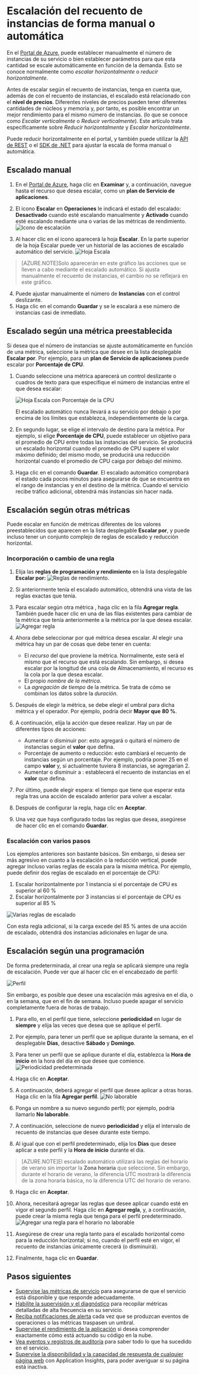 <properties 
	pageTitle="Escalación del recuento de instancias de forma manual o automática" 
	description="Aprenda a escalar los servicios de Azure." 
	authors="stepsic-microsoft-com" 
	manager="ronmart" 
	editor="" 
	services="azure-portal" 
	documentationCenter="na"/>

<tags 
	ms.service="azure-portal" 
	ms.workload="na" 
	ms.tgt_pltfrm="na" 
	ms.devlang="na" 
	ms.topic="article" 
	ms.date="04/28/2015" 
	ms.author="stepsic"/>

# Escalación del recuento de instancias de forma manual o automática

En el [Portal de Azure](https://portal.azure.com/), puede establecer manualmente el número de instancias de su servicio o bien establecer parámetros para que esta cantidad se escale automáticamente en función de la demanda. Esto se conoce normalmente como *escalar horizontalmente* o *reducir horizontalmente*.

Antes de escalar según el recuento de instancias, tenga en cuenta que, además de con el recuento de instancias, el escalado está relacionado con el **nivel de precios**. Diferentes niveles de precios pueden tener diferentes cantidades de núcleos y memoria y, por tanto, es posible encontrar un mejor rendimiento para el mismo número de instancias. (lo que se conoce como *Escalar verticalmente* o *Reducir verticalmente*). Este artículo trata específicamente sobre *Reducir horizontalmente* y *Escalar horizontalmente*.

Puede reducir horizontalmente en el portal, y también puede utilizar la [API de REST](https://msdn.microsoft.com/library/azure/dn931953.aspx) o el [SDK de .NET](https://www.nuget.org/packages/Microsoft.Azure.Insights/) para ajustar la escala de forma manual o automática.

## Escalado manual

1. En el [Portal de Azure](https://portal.azure.com/), haga clic en **Examinar** y, a continuación, navegue hasta el recurso que desea escalar, como un **plan de Servicio de aplicaciones**.

2. El icono **Escalar** en **Operaciones** le indicará el estado del escalado: **Desactivado** cuando esté escalando manualmente y **Activado** cuando esté escalando mediante una o varias de las métricas de rendimiento. ![Icono de escalación](./media/insights-how-to-scale/Insights_UsageLens.png)

3. Al hacer clic en el icono aparecerá la hoja **Escalar**. En la parte superior de la hoja Escalar puede ver un historial de las acciones de escalado automático del servicio. ![Hoja Escala](./media/insights-how-to-scale/Insights_ScaleBladeDayZero.png)
    
>[AZURE.NOTE]Solo aparecerán en este gráfico las acciones que se lleven a cabo mediante el escalado automático. Si ajusta manualmente el recuento de instancias, el cambio no se reflejará en este gráfico.

4. Puede ajustar manualmente el número de **Instancias** con el control deslizante.
5. Haga clic en el comando **Guardar** y se le escalará a ese número de instancias casi de inmediato. 

## Escalado según una métrica preestablecida

Si desea que el número de instancias se ajuste automáticamente en función de una métrica, seleccione la métrica que desee en la lista desplegable **Escalar por**. Por ejemplo, para un **plan de Servicio de aplicaciones** puede escalar por **Porcentaje de CPU**.

1. Cuando seleccione una métrica aparecerá un control deslizante o cuadros de texto para que especifique el número de instancias entre el que desea escalar:

    ![Hoja Escala con Porcentaje de la CPU](./media/insights-how-to-scale/Insights_ScaleBladeCPU.png)
    
    El escalado automático nunca llevará a su servicio por debajo o por encima de los límites que establezca, independientemente de la carga.

2. En segundo lugar, se elige el intervalo de destino para la métrica. Por ejemplo, si elige **Porcentaje de CPU**, puede establecer un objetivo para el promedio de CPU entre todas las instancias del servicio. Se producirá un escalado horizontal cuando el promedio de CPU supere el valor máximo definido; del mismo modo, se producirá una reducción horizontal cuando el promedio de CPU caiga por debajo del mínimo.

3. Haga clic en el comando **Guardar**. El escalado automático comprobará el estado cada pocos minutos para asegurarse de que se encuentra en el rango de instancias y en el destino de la métrica. Cuando el servicio recibe tráfico adicional, obtendrá más instancias sin hacer nada.

## Escalación según otras métricas

Puede escalar en función de métricas diferentes de los valores preestablecidos que aparecen en la lista desplegable **Escalar por**, y puede incluso tener un conjunto complejo de reglas de escalado y reducción horizontal.

### Incorporación o cambio de una regla

1. Elija las **reglas de programación y rendimiento** en la lista desplegable **Escalar por:** ![Reglas de rendimiento](./media/insights-how-to-scale/Insights_PerformanceRules.png).

2. Si anteriormente tenía el escalado automático, obtendrá una vista de las reglas exactas que tenía.

3. Para escalar según otra métrica , haga clic en la fila **Agregar regla**. También puede hacer clic en una de las filas existentes para cambiar de la métrica que tenía anteriormente a la métrica por la que desea escalar. ![Agregar regla](./media/insights-how-to-scale/Insights_AddRule.png)

4. Ahora debe seleccionar por qué métrica desea escalar. Al elegir una métrica hay un par de cosas que debe tener en cuenta:
    * El *recurso* del que proviene la métrica. Normalmente, este será el mismo que el recurso que está escalando. Sin embargo, si desea escalar por la longitud de una cola de Almacenamiento, el recurso es la cola por la que desea escalar.
    * El propio *nombre de la métrica*. 
    * La *agregación de tiempo* de la métrica. Se trata de cómo se combinan los datos sobre la *duración*.
    
5. Después de elegir la métrica, se debe elegir el umbral para dicha métrica y el operador. Por ejemplo, podría decir **Mayor que** **80 %**.

6. A continuación, elija la acción que desee realizar. Hay un par de diferentes tipos de acciones:
    * Aumentar o disminuir por: esto agregará o quitará el número de instancias según el **valor** que defina.
    * Porcentaje de aumento o reducción: esto cambiará el recuento de instancias según un porcentaje. Por ejemplo, podría poner 25 en el campo **valor** y, si actualmente tuviera 8 instancias, se agregarían 2.
    * Aumentar o disminuir a : establecerá el recuento de instancias en el **valor** que defina.

7. Por último, puede elegir espera: el tiempo que tiene que esperar esta regla tras una acción de escalado anterior para volver a escalar.
    
8. Después de configurar la regla, haga clic en **Aceptar**.

9. Una vez que haya configurado todas las reglas que desea, asegúrese de hacer clic en el comando **Guardar**.

### Escalación con varios pasos

Los ejemplos anteriores son bastante básicos. Sin embargo, si desea ser más agresivo en cuanto a la escalación o la reducción vertical, puede agregar incluso varias reglas de escala para la misma métrica. Por ejemplo, puede definir dos reglas de escalado en el porcentaje de CPU:

1. Escalar horizontalmente por 1 instancia si el porcentaje de CPU es superior al 60 %
2. Escalar horizontalmente por 3 instancias si el porcentaje de CPU es superior al 85 %

![Varias reglas de escalado](./media/insights-how-to-scale/Insights_MultipleScaleRules.png)

Con esta regla adicional, si la carga excede del 85 % antes de una acción de escalado, obtendrá dos instancias adicionales en lugar de una.

## Escalación según una programación


De forma predeterminada, al crear una regla se aplicará siempre una regla de escalación. Puede ver que al hacer clic en el encabezado de perfil:

![Perfil](./media/insights-how-to-scale/Insights_Profile.png)

Sin embargo, es posible que desee una escalación más agresiva en el día, o en la semana, que en el fin de semana. Incluso puede apagar el servicio completamente fuera de horas de trabajo.

1. Para ello, en el perfil que tiene, seleccione **periodicidad** en lugar de **siempre** y elija las veces que desea que se aplique el perfil.

2. Por ejemplo, para tener un perfil que se aplique durante la semana, en el desplegable **Días**, desactive **Sábado** y **Domingo**.

3. Para tener un perfil que se aplique durante el día, establezca la **Hora de inicio** en la hora del día en que desee que comience. ![Periodicidad predeterminada](./media/insights-how-to-scale/Insights_ProfileRecurrence.png)

4. Haga clic en **Aceptar**.

5. A continuación, deberá agregar el perfil que desee aplicar a otras horas. Haga clic en la fila **Agregar perfil**. ![No laborable](./media/insights-how-to-scale/Insights_ProfileOffWork.png)

6. Ponga un nombre a su nuevo segundo perfil; por ejemplo, podría llamarlo **No laborable**.

7. A continuación, seleccione de nuevo **periodicidad** y elija el intervalo de recuento de instancias que desee durante este tiempo.

8. Al igual que con el perfil predeterminado, elija los **Días** que desee aplicar a este perfil y la **Hora de inicio** durante el día.

>[AZURE.NOTE]El escalado automático utilizará las reglas del horario de verano sin importar la **Zona horaria** que seleccione. Sin embargo, durante el horario de verano, la diferencia UTC mostrará la diferencia de la zona horaria básica, no la diferencia UTC del horario de verano.

9. Haga clic en **Aceptar**.

10. Ahora, necesitará agregar las reglas que desee aplicar cuando esté en vigor el segundo perfil. Haga clic en **Agregar regla**, y, a continuación, puede crear la misma regla que tenga para el perfil predeterminado. ![Agregar una regla para el horario no laborable](./media/insights-how-to-scale/Insights_RuleOffWork.png)

11. Asegúrese de crear una regla tanto para el escalado horizontal como para la reducción horizontal; si no, cuando el perfil esté en vigor, el recuento de instancias únicamente crecerá (o disminuirá).

12. Finalmente, haga clic en **Guardar**.

## Pasos siguientes

* [Supervise las métricas de servicio](insights-how-to-customize-monitoring.md) para asegurarse de que el servicio está disponible y que responde adecuadamente.
* [Habilite la supervisión y el diagnóstico](insights-how-to-use-diagnostics.md) para recopilar métricas detalladas de alta frecuencia en su servicio.
* [Reciba notificaciones de alerta](insights-receive-alert-notifications.md) cada vez que se produzcan eventos de operaciones o las métricas traspasen un umbral.
* [Supervise el rendimiento de la aplicación](insights-perf-analytics.md) si desea comprender exactamente cómo está actuando su código en la nube.
* [Vea eventos y registros de auditoría](insights-debugging-with-events.md) para saber todo lo que ha sucedido en el servicio.
* [Supervise la disponibilidad y la capacidad de respuesta de cualquier página web](../app-insights-monitor-web-app-availability.md) con Application Insights, para poder averiguar si su página está inactiva.
 

<!---HONumber=62-->